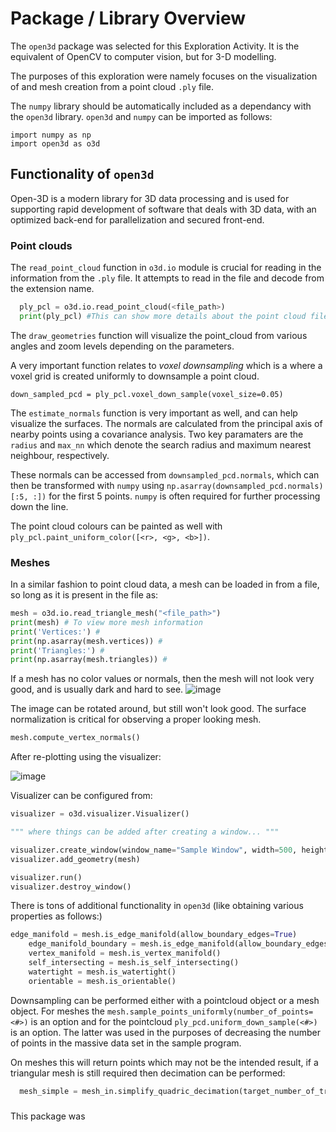 # Package / Library Overview

The `open3d` package was selected for this Exploration Activity. It is the equivalent of OpenCV to computer vision, but for 3-D modelling. 

The purposes of this exploration were namely focuses on the visualization of and mesh creation from a point cloud `.ply` file.

The `numpy` library should be automatically included as a dependancy with the `open3d` library. `open3d` and `numpy` can be imported as follows:

```
import numpy as np
import open3d as o3d
```

## Functionality of `open3d`

Open-3D is a modern library for 3D data processing and is used for supporting rapid development of software that deals with 3D data, with an optimized back-end for parallelization and secured front-end.

### Point clouds
The `read_point_cloud` function in `o3d.io` module is crucial for reading in the information from the `.ply` file. It attempts to read in the file and decode from the extension name.
``` py
  ply_pcl = o3d.io.read_point_cloud(<file_path>)
  print(ply_pcl) #This can show more details about the point cloud file
```
The `draw_geometries` function will visualize the point_cloud from various angles and zoom levels depending on the parameters.

A very important function relates to *voxel downsampling* which is a where a voxel grid is created uniformly to downsample a point cloud.
```
down_sampled_pcd = ply_pcl.voxel_down_sample(voxel_size=0.05)
```
The `estimate_normals` function is very important as well, and can help visualize the surfaces. The normals are calculated from the principal axis of nearby points using a covariance analysis.
Two key paramaters are the `radius` and `max_nn` which denote the search radius and maximum nearest neighbour, respectively. 

These normals can be accessed from `downsampled_pcd.normals`, which can then be transformed with `numpy` using `np.asarray(downsampled_pcd.normals)[:5, :])` for the first 5 points. `numpy` is often required for further processing down the line. 

The point cloud colours can be painted as well with `ply_pcl.paint_uniform_color([<r>, <g>, <b>])`.

### Meshes

In a similar fashion to point cloud data, a mesh can be loaded in from a file, so long as it is present in the file as:
```py
mesh = o3d.io.read_triangle_mesh("<file_path>")
print(mesh) # To view more mesh information
print('Vertices:') #
print(np.asarray(mesh.vertices)) #
print('Triangles:') #
print(np.asarray(mesh.triangles)) #
```
If a mesh has no color values or normals, then the mesh will not look very good, and is usually dark and hard to see. 
![image](https://github.com/CS2613-FA23/explorationactivity1-carterdboyle/assets/94463154/1f07cb58-b440-4513-a535-04e5a7da36d3)

The image can be rotated around, but still won't look good. The surface normalization is critical for observing a proper looking mesh.
```py
mesh.compute_vertex_normals()
```
After re-plotting using the visualizer: 

![image](https://github.com/CS2613-FA23/explorationactivity1-carterdboyle/assets/94463154/c6b97c0e-211a-4859-ad23-e1cb33df8530)

Visualizer can be configured from: 

```py
visualizer = o3d.visualizer.Visualizer()

""" where things can be added after creating a window... """

visualizer.create_window(window_name="Sample Window", width=500, height=500)
visualizer.add_geometry(mesh)

visualizer.run()
visualizer.destroy_window()
```
There is tons of additional functionality in `open3d` (like obtaining various properties as follows:) 

``` py
edge_manifold = mesh.is_edge_manifold(allow_boundary_edges=True)
    edge_manifold_boundary = mesh.is_edge_manifold(allow_boundary_edges=False)
    vertex_manifold = mesh.is_vertex_manifold()
    self_intersecting = mesh.is_self_intersecting()
    watertight = mesh.is_watertight()
    orientable = mesh.is_orientable()
```

Downsampling can be performed either with a pointcloud object or a mesh object. For meshes the `mesh.sample_points_uniformly(number_of_points=<#>)` is an option and for the pointcloud `ply_pcd.uniform_down_sample(<#>)` is an option. The latter was used in the purposes of decreasing the number of points in the massive data set in the sample program. 

On meshes this will return points which may not be the intended result, if a triangular mesh is still required then decimation can be performed:
```py
  mesh_simple = mesh_in.simplify_quadric_decimation(target_number_of_triangles=<#>)
```
### 

This package was
